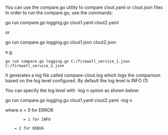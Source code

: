 You can use the compare.go utility to compare clout.yaml or clout.json files
In order to run the compare.go, use the commands:

  go run compare.go logging.go clout1.yaml clout2.yaml

or

  go run compare.go logging.go clout1.json clout2.json

  e.g. 

    go run compare.go logging.go C:/firewall_service_1.json C:/firewall_service_2.json
	
It generates a log file called compare-clout.log which logs the comparison based on
the log level configured. By default the log level is INFO (1)
	
You can specify the log level with -log n option as shown below:

  go run compare.go logging.go clout1.yaml clout2.yaml -log n
  
  where n 	= 0 for ERROR
  
          	= 1 for INFO
		
		= 2 for DEBUG
